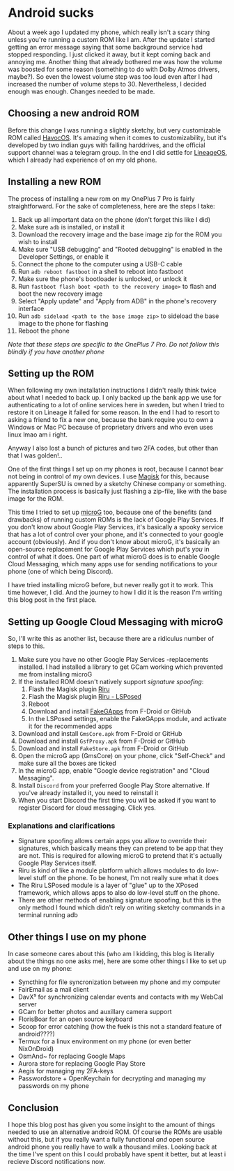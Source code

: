 # Android sucks

About a week ago I updated my phone,
which really isn't a scary thing unless you're running a custom ROM like I am.
After the update I started getting an error message saying that some background service had stopped responding.
I just clicked it away, but it kept coming back and annoying me.
Another thing that already bothered me was how the volume was boosted for some reason
(something to do with Dolby Atmos drivers, maybe?).
So even the lowest volume step was too loud
even after I had increased the number of volume steps to 30.
Nevertheless, I decided enough was enough.
Changes needed to be made.

## Choosing a new android ROM

Before this change I was running a slightly sketchy,
but very customizable ROM called [HavocOS](https://havoc-os.com).
It's amazing when it comes to customizability,
but it's developed by two indian guys with failing harddrives,
and the official support channel was a telegram group.
In the end I did settle for [LineageOS](https://lineageos.org),
which I already had experience of on my old phone.

## Installing a new ROM

The process of installing a new rom on my OnePlus 7 Pro is fairly straightforward.
For the sake of completeness, here are the steps I take:

1. Back up all important data on the phone (don't forget this like I did)
1. Make sure `adb` is installed, or install it
1. Download the recovery image and the base image zip for the ROM you wish to install
1. Make sure "USB debugging" and "Rooted debugging" is enabled in the Developer Settings, or enable it
1. Connect the phone to the computer using a USB-C cable
1. Run `adb reboot fastboot` in a shell to reboot into fastboot
1. Make sure the phone's bootloader is unlocked, or unlock it
1. Run `fastboot flash boot <path to the recovery image>` to flash and boot the new recovery image
1. Select "Apply update" and "Apply from ADB" in the phone's recovery interface
1. Run `adb sideload <path to the base image zip>` to sideload the base image to the phone for flashing
1. Reboot the phone

*Note that these steps are specific to the OnePlus 7 Pro.
Do not follow this blindly if you have another phone*

## Setting up the ROM

When following my own installation instructions I didn't really think twice about what I needed to back up.
I only backed up the bank app we use for authenticating to a lot of online services here in sweden,
but when I tried to restore it on Lineage it failed for some reason.
In the end I had to resort to asking a friend to fix a new one,
because the bank require you to own a Windows or Mac PC because of proprietary drivers and who even uses linux lmao am i right.

Anyway I also lost a bunch of pictures and two 2FA codes, but other than that I was golden!..

One of the first things I set up on my phones is root,
because I cannot bear not being in control of my own devices.
I use [Magisk](https://github.com/topjohnwu/Magisk) for this,
because apparently SuperSU is owned by a sketchy Chinese company or something.
The installation process is basically just flashing a zip-file,
like with the base image for the ROM.

This time I tried to set up [microG](https://microg.org) too,
because one of the benefits (and drawbacks) of running custom ROMs is the lack of Google Play Services.
If you don't know about Google Play Services,
it's basically a spooky service that has a lot of control over your phone,
and it's connected to your google account (obviously).
And if you don't know about microG,
it's basically an open-source replacement for Google Play Services which put's *you* in control of what it does.
One part of what microG does is to enable Google Cloud Messaging,
which many apps use for sending notifications to your phone (one of which being Discord).

I have tried installing microG before, but never really got it to work.
This time however, I did.
And the journey to how I did it is the reason I'm writing this blog post in the first place.

## Setting up Google Cloud Messaging with microG

So, I'll write this as another list, because there are a ridiculus number of steps to this.

1. Make sure you have no other Google Play Services -replacements installed. I had installed a library to get GCam working which prevented me from installing microG
1. If the installed ROM doesn't natively support *signature spoofing*:
	1. Flash the Magisk plugin [Riru](https://github.com/RikkaApps/Riru)
	1. Flash the Magisk plugin [Riru - LSPosed](https://github.com/naicfeng/LSPosed)
	1. Reboot
	1. Download and install [FakeGApps](https://github.com/whew-inc/FakeGApps) from F-Droid or GitHub
	1. In the LSPosed settings, enable the FakeGApps module, and activate it for the recommended apps
1. Download and install `GmsCore.apk` from F-Droid or GitHub
1. Download and install `GsfProxy.apk` from F-Droid or GitHub
1. Download and install `FakeStore.apk` from F-Droid or GitHub
1. Open the microG app (GmsCore) on your phone, click "Self-Check" and make sure all the boxes are ticked
1. In the microG app, enable "Google device registration" and "Cloud Messaging".
1. Install `Discord` from your preferred Google Play Store alternative. If you've already installed it, you need to reinstall it
1. When you start Discord the first time you will be asked if you want to register Discord for cloud messaging. Click yes.

### Explanations and clarifications

- Signature spoofing allows certain apps you allow to override their signatures, which basically means they can pretend to be app that they are not. This is required for allowing microG to pretend that it's actually Google Play Services itself.
- Riru is kind of like a module platform which allows modules to do low-level stuff on the phone. To be honest, I'm not really sure what it does
- The Riru LSPosed module is a layer of "glue" up to the XPosed framework, which allows apps to also do low-level stuff on the phone.
- There are other methods of enabling signature spoofing, but this is the only method I found which didn't rely on writing sketchy commands in a terminal running adb

## Other things I use on my phone

In case someone cares about this (who am I kidding, this blog is literally about the things no one asks me),
here are some other things I like to set up and use on my phone:

- Syncthing for file syncronization between my phone and my computer
- FairEmail as a mail client
- DavX⁵ for synchronizing calendar events and contacts with my WebCal server
- GCam for better photos and auxillary camera support
- FlorisBoar for an open source keyboard
- Scoop for error catching (how the ~~fuck~~ is this not a standard feature of android????)
- Termux for a linux environment on my phone (or even better NixOnDroid)
- OsmAnd~ for replacing Google Maps
- Aurora store for replacing Google Play Store
- Aegis for managing my 2FA-keys
- Passwordstore + OpenKeychain for decrypting and managing my passwords on my phone

## Conclusion

I hope this blog post has given you some insight to the amount of things needed to use an alternative android ROM.
Of course the ROMs are usable without this,
but if you really want a fully functional *and* open source android phone
you really have to walk a thousand miles.
Looking back at the time I've spent on this I could probably have spent it better,
but at least i recieve Discord notifications now.
